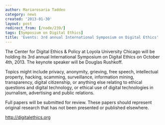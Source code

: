 ```yaml
---
author: Mariarosaria Taddeo
category: news
created: '2013-01-30'
layout: post
redirect_from: [/node/239/]
tags: [Symposium on Digital Ethics]
title: 'Events: 3rd annual International Symposium on Digital Ethics'
---
```

The Center for Digital Ethics & Policy at Loyola University Chicago will be
holding its 3rd annual International Symposium on Digital Ethics on October
4th, 2013.  The keynote speaker will be Douglas Rushkoff.

Topics might include privacy, anonymity, grieving, free speech, intellectual
property, hacking, scamming, surveillance, information mining, transparency,
digital citizenship, or anything else relating to ethical questions and
digital technology, or ethical use of digital technologies in journalism,
advertising and public relations.

Full papers will be submitted for review.  These papers should represent
original research that has not been presented or published elsewhere.



http://digitalethics.org

